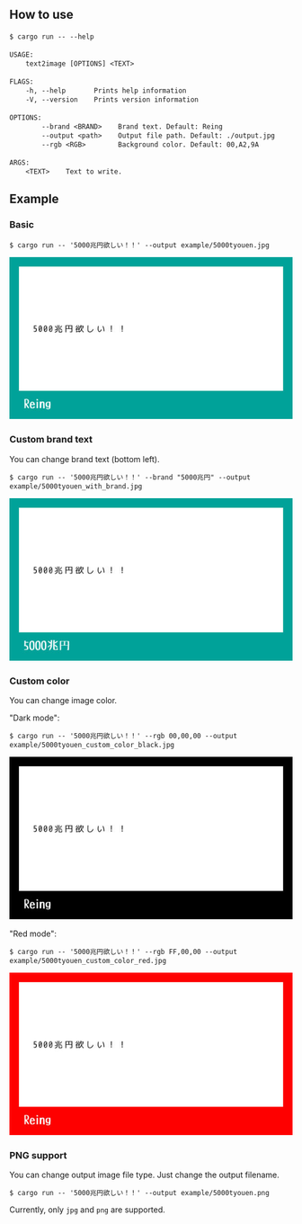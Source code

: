 ## How to use

```console
$ cargo run -- --help

USAGE:
    text2image [OPTIONS] <TEXT>

FLAGS:
    -h, --help       Prints help information
    -V, --version    Prints version information

OPTIONS:
        --brand <BRAND>    Brand text. Default: Reing
        --output <path>    Output file path. Default: ./output.jpg
        --rgb <RGB>        Background color. Default: 00,A2,9A

ARGS:
    <TEXT>    Text to write.
```

## Example

### Basic

```console
$ cargo run -- '5000兆円欲しい！！' --output example/5000tyouen.jpg
```

![](./example/5000tyouen.jpg)

### Custom brand text

You can change brand text (bottom left).

```console
$ cargo run -- '5000兆円欲しい！！' --brand "5000兆円" --output example/5000tyouen_with_brand.jpg
```

![](./example/5000tyouen_with_brand.jpg)

### Custom color

You can change image color.

"Dark mode":

```console
$ cargo run -- '5000兆円欲しい！！' --rgb 00,00,00 --output example/5000tyouen_custom_color_black.jpg
```

![](./example/5000tyouen_custom_color_black.jpg)

"Red mode":

```console
$ cargo run -- '5000兆円欲しい！！' --rgb FF,00,00 --output example/5000tyouen_custom_color_red.jpg
```

![](./example/5000tyouen_custom_color_red.jpg)

### PNG support

You can change output image file type. Just change the output filename.

```console
$ cargo run -- '5000兆円欲しい！！' --output example/5000tyouen.png
```

Currently, only `jpg` and `png` are supported.
